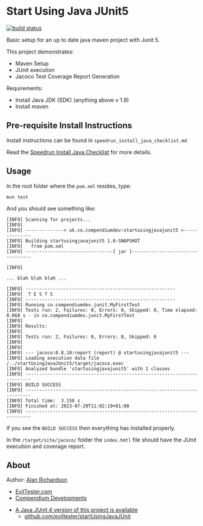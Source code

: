 # Start Using Java JUnit5

[![build status](https://github.com/eviltester/startUsingJavaJUnit5/actions/workflows/build.yml/badge.svg)](https://github.com/eviltester/startUsingJavaJUnit5/actions)

Basic setup for an up to date java maven project with Junit 5.

This project demonstrates:

- Maven Setup
- JUnit execution
- Jacoco Test Coverage Report Generation

Requirements:

- Install Java JDK (SDK) (anything above v 1.9)
- Install maven

## Pre-requisite Install Instructions

Install instructions can be found in `speedrun_install_java_checklist.md`

Read the [Speedrun Install Java Checklist](https://github.com/eviltester/startUsingJavaJUnit5/blob/master/speedrun_install_java_checklist.md)
for more details.

## Usage

In the root folder where the `pom.xml` resides, type:

~~~~~~~~
mvn test
~~~~~~~~

And you should see something like:

~~~~~~~~
[INFO] Scanning for projects...
[INFO]
[INFO] --------------< uk.co.compendiumdev:startusingjavajunit5 >--------------
[INFO] Building startusingjavajunit5 1.0-SNAPSHOT
[INFO]   from pom.xml
[INFO] --------------------------------[ jar ]---------------------------------

[INFO]

... blah blah blah ...

[INFO] -------------------------------------------------------
[INFO]  T E S T S
[INFO] -------------------------------------------------------
[INFO] Running co.compendiumdev.junit.MyFirstTest
[INFO] Tests run: 2, Failures: 0, Errors: 0, Skipped: 0, Time elapsed: 0.068 s - in co.compendiumdev.junit.MyFirstTest
[INFO] 
[INFO] Results:
[INFO] 
[INFO] Tests run: 2, Failures: 0, Errors: 0, Skipped: 0
[INFO] 
[INFO] 
[INFO] --- jacoco:0.8.10:report (report) @ startusingjavajunit5 ---
[INFO] Loading execution data file /../startUsingJavaJUnit5/target/jacoco.exec
[INFO] Analyzed bundle 'startusingjavajunit5' with 1 classes
[INFO] ------------------------------------------------------------------------
[INFO] BUILD SUCCESS
[INFO] ------------------------------------------------------------------------
[INFO] Total time:  3.150 s
[INFO] Finished at: 2023-07-29T11:02:19+01:00
[INFO] ------------------------------------------------------------------------
~~~~~~~~

If you see the `BUILD SUCCESS` then everything has installed properly.

In the `/target/site/jacoco/` folder the `index.hmtl` file should have the JUnit execution and coverage report.

## About

Author: [Alan Richardson](https://www.linkedin.com/in/eviltester/)

* [EvilTester.com](https://eviltester.com)
* [Compendium Developments](https://compendiumdev.co.uk)

- [A Java JUnit 4 version of this project is available](https://github.com/eviltester/startUsingJavaJUnit)
    - [github.com/eviltester/startUsingJavaJUnit](https://github.com/eviltester/startUsingJavaJUnit)